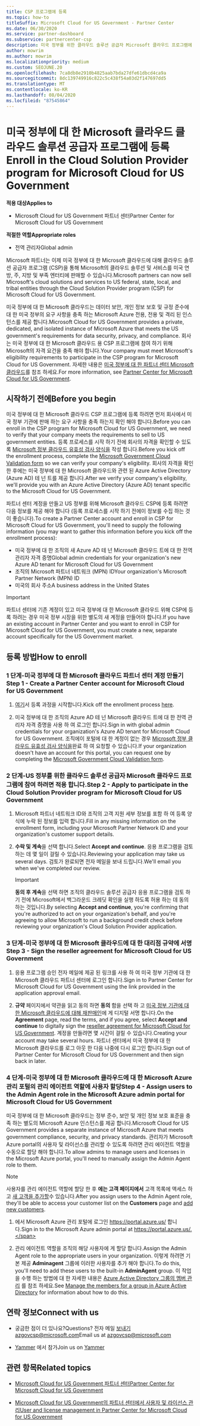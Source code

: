 ```yaml
---
title: CSP 프로그램에 등록
ms.topic: how-to
titleSuffix: Microsoft Cloud for US Government - Partner Center
ms.date: 06/30/2020
ms.service: partner-dashboard
ms.subservice: partnercenter-csp
description: 미국 정부를 위한 클라우드 솔루션 공급자 Microsoft 클라우드 프로그램에 등록 하려는 파트너를 위한 CSP 프로그램 요구 사항에 대해 알아봅니다.
author: mowrim
ms.author: mowrim
ms.localizationpriority: medium
ms.custom: SEOJUNE.20
ms.openlocfilehash: 7ca8db8e2910b4825aab7bda27dfe61dbcd4ca9a
ms.sourcegitcommit: 8dc139749916c822c5c438f54a03d2f147697dd5
ms.translationtype: MT
ms.contentlocale: ko-KR
ms.lasthandoff: 08/04/2020
ms.locfileid: "87545864"
---
```

# <a name="enroll-in-the-cloud-solution-provider-program-for-microsoft-cloud-for-us-government"></a><span data-ttu-id="21132-103">미국 정부에 대 한 Microsoft 클라우드 클라우드 솔루션 공급자 프로그램에 등록</span><span class="sxs-lookup"><span data-stu-id="21132-103">Enroll in the Cloud Solution Provider program for Microsoft Cloud for US Government</span></span>

<span data-ttu-id="21132-104">**적용 대상**</span><span class="sxs-lookup"><span data-stu-id="21132-104">**Applies to**</span></span>

- <span data-ttu-id="21132-105">Microsoft Cloud for US Government 파트너 센터</span><span class="sxs-lookup"><span data-stu-id="21132-105">Partner Center for Microsoft Cloud for US Government</span></span>

<span data-ttu-id="21132-106">**적절한 역할**</span><span class="sxs-lookup"><span data-stu-id="21132-106">**Appropriate roles**</span></span>

- <span data-ttu-id="21132-107">전역 관리자</span><span class="sxs-lookup"><span data-stu-id="21132-107">Global admin</span></span>

<span data-ttu-id="21132-108">Microsoft 파트너는 이제 미국 정부에 대 한 Microsoft 클라우드에 대해 클라우드 솔루션 공급자 프로그램 (CSP)을 통해 Microsoft의 클라우드 솔루션 및 서비스를 미국 연방, 주, 지방 및 부족 엔터티에 판매할 수 있습니다.</span><span class="sxs-lookup"><span data-stu-id="21132-108">Microsoft partners can now sell Microsoft's cloud solutions and services to US federal, state, local, and tribal entities through the Cloud Solution Provider program (CSP) for Microsoft Cloud for US Government.</span></span> 

<span data-ttu-id="21132-109">미국 정부에 대 한 Microsoft 클라우드는 데이터 보안, 개인 정보 보호 및 규정 준수에 대 한 미국 정부의 요구 사항을 충족 하는 Microsoft Azure 전용, 전용 및 격리 된 인스턴스를 제공 합니다.</span><span class="sxs-lookup"><span data-stu-id="21132-109">Microsoft Cloud for US Government provides a private, dedicated, and isolated instance of Microsoft Azure that meets the US government's requirements for data security, privacy, and compliance.</span></span> <span data-ttu-id="21132-110">회사는 미국 정부에 대 한 Microsoft 클라우드 용 CSP 프로그램에 참여 하기 위해 Microsoft의 자격 요건을 충족 해야 합니다.</span><span class="sxs-lookup"><span data-stu-id="21132-110">Your company must meet Microsoft's eligibility requirements to participate in the CSP program for Microsoft Cloud for US Government.</span></span> <span data-ttu-id="21132-111">자세한 내용은 [미국 정부에 대 한 파트너 센터 Microsoft 클라우드](partner-center-for-microsoft-us-govt-cloud.md)를 참조 하세요.</span><span class="sxs-lookup"><span data-stu-id="21132-111">For more information, see [Partner Center for Microsoft Cloud for US Government](partner-center-for-microsoft-us-govt-cloud.md).</span></span>

## <a name="before-you-begin"></a><span data-ttu-id="21132-112">시작하기 전에</span><span class="sxs-lookup"><span data-stu-id="21132-112">Before you begin</span></span>

<span data-ttu-id="21132-113">미국 정부에 대 한 Microsoft 클라우드 CSP 프로그램에 등록 하려면 먼저 회사에서 미국 정부 기관에 판매 하는 요구 사항을 충족 하는지 확인 해야 합니다.</span><span class="sxs-lookup"><span data-stu-id="21132-113">Before you can enroll in the CSP program for Microsoft Cloud for US Government, we need to verify that your company meets the requirements to sell to US government entities.</span></span> <span data-ttu-id="21132-114">등록 프로세스를 시작 하기 전에 회사의 자격을 확인할 수 있도록 [Microsoft 정부 클라우드 유효성 검사 양식을](https://azuregov.microsoft.com/csp) 작성 합니다.</span><span class="sxs-lookup"><span data-stu-id="21132-114">Before you kick off the enrollment process, complete the [Microsoft Government Cloud Validation form](https://azuregov.microsoft.com/csp) so we can verify your company's eligibility.</span></span> <span data-ttu-id="21132-115">회사의 자격을 확인 한 후에는 미국 정부에 대 한 Microsoft 클라우드와 관련 된 Azure Active Directory (Azure AD) 테 넌 트를 제공 합니다.</span><span class="sxs-lookup"><span data-stu-id="21132-115">After we verify your company's eligibility, we'll provide you with an Azure Active Directory (Azure AD) tenant specific to the Microsoft Cloud for US Government.</span></span>  

<span data-ttu-id="21132-116">파트너 센터 계정을 만들고 US 정부를 위해 Microsoft 클라우드 CSP에 등록 하려면 다음 정보를 제공 해야 합니다 (등록 프로세스를 시작 하기 전에이 정보를 수집 하는 것이 좋습니다).</span><span class="sxs-lookup"><span data-stu-id="21132-116">To create a Partner Center account and enroll in CSP for Microsoft Cloud for US Government, you'll need to supply the following information (you may want to gather this information before you kick off the enrollment process):</span></span>

-  <span data-ttu-id="21132-117">미국 정부에 대 한 조직의 새 Azure AD 테 넌 Microsoft 클라우드 트에 대 한 전역 관리자 자격 증명</span><span class="sxs-lookup"><span data-stu-id="21132-117">Global admin credentials for your organization's new Azure AD tenant for Microsoft Cloud for US Government</span></span>
-  <span data-ttu-id="21132-118">조직의 Microsoft 파트너 네트워크 (MPN) ID</span><span class="sxs-lookup"><span data-stu-id="21132-118">Your organization's Microsoft Partner Network (MPN) ID</span></span> 
-  <span data-ttu-id="21132-119">미국의 회사 주소</span><span class="sxs-lookup"><span data-stu-id="21132-119">A business address in the United States</span></span>

> [!IMPORTANT]  
> <span data-ttu-id="21132-120">파트너 센터에 기존 계정이 있고 미국 정부에 대 한 Microsoft 클라우드 위해 CSP에 등록 하려는 경우 미국 정부 시장을 위한 별도의 새 계정을 만들어야 합니다.</span><span class="sxs-lookup"><span data-stu-id="21132-120">If you have an existing account in Partner Center and you want to enroll in CSP for Microsoft Cloud for US Government, you must create a new, separate account specifically for the US Government market.</span></span>

## <a name="how-to-enroll"></a><span data-ttu-id="21132-121">등록 방법</span><span class="sxs-lookup"><span data-stu-id="21132-121">How to enroll</span></span> 

### <a name="step-1---create-a-partner-center-account-for-microsoft-cloud-for-us-government"></a><span data-ttu-id="21132-122">1 단계-미국 정부에 대 한 Microsoft 클라우드 파트너 센터 계정 만들기</span><span class="sxs-lookup"><span data-stu-id="21132-122">Step 1 - Create a Partner Center account for Microsoft Cloud for US Government</span></span>

1.  <span data-ttu-id="21132-123">[여기](https://partnercenter.microsoft.com/register/resellerusgjoinnow)서 등록 과정을 시작합니다.</span><span class="sxs-lookup"><span data-stu-id="21132-123">Kick off the enrollment process [here](https://partnercenter.microsoft.com/register/resellerusgjoinnow).</span></span> 

2.  <span data-ttu-id="21132-124">미국 정부에 대 한 조직의 Azure AD 테 넌 Microsoft 클라우드 트에 대 한 전역 관리자 자격 증명을 사용 하 여 로그인 합니다.</span><span class="sxs-lookup"><span data-stu-id="21132-124">Sign in with global admin credentials for your organization's Azure AD tenant for Microsoft Cloud for US Government.</span></span> <span data-ttu-id="21132-125">조직에이 포털에 대 한 계정이 없는 경우 [Microsoft 정부 클라우드 유효성 검사 양식을](https://azuregov.microsoft.com/csp)완료 하 여 요청할 수 있습니다.</span><span class="sxs-lookup"><span data-stu-id="21132-125">If your organization doesn't have an account for this portal, you can request one by completing the [Microsoft Government Cloud Validation form](https://azuregov.microsoft.com/csp).</span></span>


### <a name="step-2---apply-to-participate-in-the-cloud-solution-provider-program-for-microsoft-cloud-for-us-government"></a><span data-ttu-id="21132-126">2 단계-US 정부를 위한 클라우드 솔루션 공급자 Microsoft 클라우드 프로그램에 참여 하려면 적용 합니다.</span><span class="sxs-lookup"><span data-stu-id="21132-126">Step 2 - Apply to participate in the Cloud Solution Provider program for Microsoft Cloud for US Government</span></span>

1.  <span data-ttu-id="21132-127">Microsoft 파트너 네트워크 ID와 조직의 고객 지원 세부 정보를 포함 하 여 등록 양식에 누락 된 정보를 입력 합니다.</span><span class="sxs-lookup"><span data-stu-id="21132-127">Fill in any missing information on the enrollment form, including your Microsoft Partner Network ID and your organization's customer support details.</span></span> 

2.  <span data-ttu-id="21132-128">**수락 및 계속**을 선택 합니다.</span><span class="sxs-lookup"><span data-stu-id="21132-128">Select **Accept and continue**.</span></span> <span data-ttu-id="21132-129">응용 프로그램을 검토 하는 데 몇 일이 걸릴 수 있습니다.</span><span class="sxs-lookup"><span data-stu-id="21132-129">Reviewing your application may take us several days.</span></span> <span data-ttu-id="21132-130">검토가 완료되면 전자 메일을 보내 드립니다.</span><span class="sxs-lookup"><span data-stu-id="21132-130">We'll email you when we've completed our review.</span></span>

    > [!IMPORTANT]  
    > <span data-ttu-id="21132-131">**동의 후 계속**을 선택 하면 조직의 클라우드 솔루션 공급자 응용 프로그램을 검토 하기 전에 Microsoft에서 백그라운드 크레딧 확인을 실행 하도록 허용 하는 데 동의 하는 것입니다.</span><span class="sxs-lookup"><span data-stu-id="21132-131">By selecting **Accept and continue**, you're confirming that you're authorized to act on your organization's behalf, and you're agreeing to allow Microsoft to run a background credit check before reviewing your organization's Cloud Solution Provider application.</span></span>


### <a name="step-3---sign-the-reseller-agreement-for-microsoft-cloud-for-us-government"></a><span data-ttu-id="21132-132">3 단계-미국 정부에 대 한 Microsoft 클라우드에 대 한 대리점 규약에 서명</span><span class="sxs-lookup"><span data-stu-id="21132-132">Step 3 - Sign the reseller agreement for Microsoft Cloud for US Government</span></span>

1. <span data-ttu-id="21132-133">응용 프로그램 승인 전자 메일에 제공 된 링크를 사용 하 여 미국 정부 기관에 대 한 Microsoft 클라우드 파트너 센터에 로그인 합니다.</span><span class="sxs-lookup"><span data-stu-id="21132-133">Sign in to Partner Center for Microsoft Cloud for US Government using the link provided in the application approval email.</span></span> 

2. <span data-ttu-id="21132-134">**규약** 페이지에서 약관을 읽고 동의 하면 **동의** 함을 선택 하 고 [미국 정부 기관에 대 한 Microsoft 클라우드에 대해 재판매인](https://go.microsoft.com/fwlink/p/?linkid=843364)에 게 디지털 서명 합니다.</span><span class="sxs-lookup"><span data-stu-id="21132-134">On the **Agreement** page, read the terms, and if you agree, select **Accept and continue** to digitally sign the [reseller agreement for Microsoft Cloud for US Government](https://go.microsoft.com/fwlink/p/?linkid=843364).</span></span> <span data-ttu-id="21132-135">계정을 만들려면 몇 시간이 걸릴 수 있습니다.</span><span class="sxs-lookup"><span data-stu-id="21132-135">Creating your account may take several hours.</span></span> <span data-ttu-id="21132-136">파트너 센터에서 미국 정부에 대 한 Microsoft 클라우드를 로그 아웃 한 다음 나중에 다시 로그인 합니다.</span><span class="sxs-lookup"><span data-stu-id="21132-136">Sign out of Partner Center for Microsoft Cloud for US Government and then sign back in later.</span></span>


### <a name="step-4---assign-users-to-the-admin-agent-role-in-the-microsoft-azure-admin-portal-for-microsoft-cloud-for-us-government"></a><span data-ttu-id="21132-137">4 단계-미국 정부에 대 한 Microsoft 클라우드에 대 한 Microsoft Azure 관리 포털의 관리 에이전트 역할에 사용자 할당</span><span class="sxs-lookup"><span data-stu-id="21132-137">Step 4 - Assign users to the Admin Agent role in the Microsoft Azure admin portal for Microsoft Cloud for US Government</span></span>

<span data-ttu-id="21132-138">미국 정부에 대 한 Microsoft 클라우드는 정부 준수, 보안 및 개인 정보 보호 표준을 충족 하는 별도의 Microsoft Azure 인스턴스를 제공 합니다.</span><span class="sxs-lookup"><span data-stu-id="21132-138">Microsoft Cloud for US Government provides a separate instance of Microsoft Azure that meets government compliance, security, and privacy standards.</span></span> <span data-ttu-id="21132-139">관리자가 Microsoft Azure portal의 사용자 및 라이선스를 관리할 수 있도록 하려면 관리 에이전트 역할을 수동으로 할당 해야 합니다.</span><span class="sxs-lookup"><span data-stu-id="21132-139">To allow admins to manage users and licenses in the Microsoft Azure portal, you'll need to manually assign the Admin Agent role to them.</span></span>

> [!NOTE]  
> <span data-ttu-id="21132-140">사용자를 관리 에이전트 역할에 할당 한 후 **에는 고객 페이지에서** 고객 목록에 액세스 하 고 [새 고객을 추가할](add-a-new-customer.md)수 있습니다.</span><span class="sxs-lookup"><span data-stu-id="21132-140">After you assign users to the Admin Agent role, they'll be able to access your customer list on the **Customers** page and [add new customers](add-a-new-customer.md).</span></span>   

1.  <span data-ttu-id="21132-141">에서 Microsoft Azure 관리 포털에 로그인 https://portal.azure.us/ 합니다.</span><span class="sxs-lookup"><span data-stu-id="21132-141">Sign in to the Microsoft Azure admin portal at https://portal.azure.us/.</span></span>

2.  <span data-ttu-id="21132-142">관리 에이전트 역할을 조직의 해당 사용자에 게 할당 합니다.</span><span class="sxs-lookup"><span data-stu-id="21132-142">Assign the Admin Agent role to the appropriate users in your organization.</span></span> <span data-ttu-id="21132-143">이렇게 하려면 기본 제공 **Adminagent** 그룹에 이러한 사용자를 추가 해야 합니다.</span><span class="sxs-lookup"><span data-stu-id="21132-143">To do this, you'll need to add these users to the built-in **AdminAgent** group.</span></span> <span data-ttu-id="21132-144">이 작업을 수행 하는 방법에 대 한 자세한 내용은 [Azure Active Directory 그룹의 멤버 관리](https://docs.microsoft.com/azure/active-directory/active-directory-groups-members-azure-portal) 를 참조 하세요.</span><span class="sxs-lookup"><span data-stu-id="21132-144">See [Manage the members for a group in Azure Active Directory](https://docs.microsoft.com/azure/active-directory/active-directory-groups-members-azure-portal) for information about how to do this.</span></span>
 
## <a name="connect-with-us"></a><span data-ttu-id="21132-145">연락 정보</span><span class="sxs-lookup"><span data-stu-id="21132-145">Connect with us</span></span>

- <span data-ttu-id="21132-146">궁금한 점이 더 있나요?</span><span class="sxs-lookup"><span data-stu-id="21132-146">Questions?</span></span> <span data-ttu-id="21132-147">전자 메일 보내기azgovcsp@microsoft.com</span><span class="sxs-lookup"><span data-stu-id="21132-147">Email us at azgovcsp@microsoft.com</span></span>

- <span data-ttu-id="21132-148">[Yammer](https://www.yammer.com/cloudpartnercommunity/#/threads/inGroup?type=in_group&feedId=11509777&view=all) 에서 참가</span><span class="sxs-lookup"><span data-stu-id="21132-148">Join us on [Yammer](https://www.yammer.com/cloudpartnercommunity/#/threads/inGroup?type=in_group&feedId=11509777&view=all)</span></span> 

## <a name="related-topics"></a><span data-ttu-id="21132-149">관련 항목</span><span class="sxs-lookup"><span data-stu-id="21132-149">Related topics</span></span>

-  [<span data-ttu-id="21132-150">Microsoft Cloud for US Government 파트너 센터</span><span class="sxs-lookup"><span data-stu-id="21132-150">Partner Center for Microsoft Cloud for US Government</span></span>](partner-center-for-microsoft-us-govt-cloud.md)

-  [<span data-ttu-id="21132-151">Microsoft Cloud for US Government의 파트너 센터에서 사용자 및 라이선스 관리</span><span class="sxs-lookup"><span data-stu-id="21132-151">User and license management in Partner Center for Microsoft Cloud for US Government</span></span>](user-management-in-partner-center-for-microsoft-us-govt-cloud.md)


